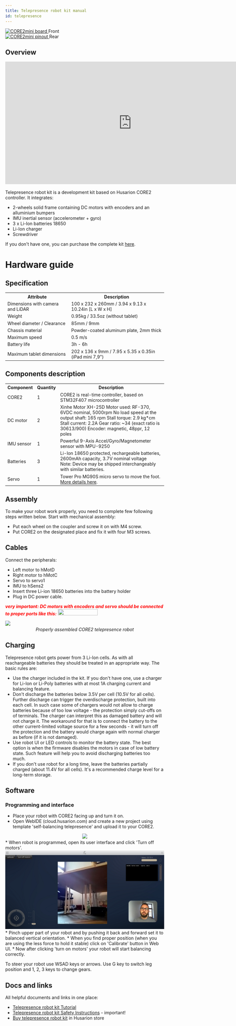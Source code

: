 ```yaml
---
title: Telepresence robot kit manual
id: telepresence
---
```


<div class="clearfix">
<div class="img-container">
    <a href="/img/telepresence_robot_kit/ralph_alu_izo_hd.jpg" data-fancybox="gallery" data-caption="CORE2mini board">
    <img src="/img/telepresence_robot_kit/ralph_alu_izo_hd.jpg" alt="CORE2mini board" class="hover-shadow"/>
    </a>
    <span>Front</span>
</div>
<div class="img-container">
    <a href="/img/telepresence_robot_kit/ralph_alu_right_hd.jpg" data-fancybox="gallery" data-caption="CORE2mini pinout">
    <img src="/img/telepresence_robot_kit/ralph_alu_right_hd.jpg" alt="CORE2mini pinout" class="hover-shadow"/>
    </a>
    <span>Rear</span>
</div> 
</div>

## Overview ##

<div align="center">
<iframe width="800" height="388" src="https://www.youtube.com/embed/JkIj5ssHpKw" frameborder="0" gesture="media" allowfullscreen></iframe>
</div>

Telepresence robot kit is a development kit based on Husarion CORE2 controller. It integrates:

- 2-wheels solid frame containing DC motors with encoders and an alluminium bumpers
- IMU inertial sensor (accelerometer + gyro)
- 3 x Li-Ion batteries 18650
- Li-Ion charger 
- Screwdriver

If you don't have one, you can purchase the complete kit <a href="https://store.husarion.com/">here</a>.


# Hardware guide #

## Specification ##

<table class="text_table">
    <tr>
       <th>Attribute</th>
       <th>Description</th>
    </tr>
    <tr>
        <td>Dimensions with camera and LiDAR</td>
        <td>100 x 232 x 260mm / 3.94 x 9.13 x 10.24in [L x W x H]</td>
    </tr>
    <tr>
        <td>Weight</td>
        <td>0.95kg / 33.5oz (without tablet)</td>
    </tr>
    <tr>
        <td>Wheel diameter / Clearance</td>
        <td>85mm / 9mm</td>
    </tr>
    <tr>
        <td>Chassis material</td>
        <td>Powder-coated aluminum plate, 2mm thick</td>
    </tr>
    <tr>
        <td>Maximum speed</td>
        <td>0.5 m/s</td>
    </tr>
    <tr>
        <td>Battery life</td>
        <td>3h - 6h</td>
    </tr>
    <tr>
        <td>Maximum tablet dimensions</td>
        <td>202 x 136 x 9mm / 7.95 x 5.35 x 0.35in (iPad mini 7,9")</td>
    </tr>
</table>

## Components description ##

<table class="text_table">
    <tr>
       <th>Component</th>
       <th>Quantity</th>
       <th>Description</th>
    </tr>
    <tr>
        <td>CORE2</td>
        <td>1</td>
        <td>CORE2 is real-time controller, based on STM32F407 microcontroller</td>
    </tr>
    <tr>
        <td>DC motor</td>
        <td>2</td>
        <td>Xinhe Motor XH-25D
		Motor used: RF-370, 6VDC nominal, 5000rpm
		No load speed at the output shaft: 165 rpm
		Stall torque: 2.9 kg*cm
		Stall current: 2.2A
		Gear ratio: ~34 (exact ratio is 30613/900)
		Encoder: magnetic, 48ppr, 12 poles</td>
    </tr>
    <tr>
        <td>IMU sensor</td>
        <td>1</td>
        <td>Powerful 9-Axis Accel/Gyro/Magnetometer sensor with MPU-9250</td>
    </tr>
    <tr>
        <td>Batteries</td>
        <td>3</td>
        <td>Li-Ion 18650 protected, rechargeable batteries, 2600mAh capacity, 3.7V nominal voltage <br />
		Note: Device may be shipped interchangeably with similar batteries.</td>
    </tr>
    <tr>
        <td>Servo</td>
        <td>1</td>
        <td>Tower Pro MG90S micro servo to move the foot. <a href="http://www.towerpro.com.tw/product/mg90s-3/">More details here</a>.</td>
    </tr>	
</table>

## Assembly ##

To make your robot work properly, you need to complete few following steps written below. Start with mechanical assembly:

*	Put each wheel on the coupler and screw it on with M4 screw.
*	Put CORE2 on the designated place and fix it with four M3 screws.

## Cables ##

Connect the peripherals:

* Left motor to hMotD
* Right motor to hMotC
* Servo to servo1
* IMU to hSens2
* Insert three Li-ion 18650 batteries into the battery holder
* Plug in DC power cable.

***<font color="red">very important: DC motors with encoders and servo should be connected to proper ports like this:</font>***
<a data-fancybox href="/img/howToStart/cables_ralph.png"  data-caption="CORE2mini board">
    <img src="/img/howToStart/cables_ralph.png" height="50%" width="50%" />
</a>

<a data-fancybox href="/img/telepresence_robot_kit/ralph_alu_back_hd.jpg"  data-caption="CORE2mini board">
    <img src="/img/telepresence_robot_kit/ralph_alu_back_hd.jpg" />
</a>
<div style="text-align: center"><i>Properly assembled CORE2 telepresence robot</i></div>

## Charging ##

Telepresence robot gets power from 3 Li-Ion cells. As with all reachargeable batteries they should be treated in an appropriate way. The basic rules are:
* Use the charger included in the kit. If you don't have one, use a charger for Li-Ion or Li-Poly batteries with at most 1A charging current and balancing feature.
* Don't discharge the batteries below 3.5V per cell (10.5V for all cells). Further discharge can trigger the overdischarge protection, built into each cell. In such case some of chargers would not allow to charge batteries because of too low voltage - the protection simply cut-offs on of terminals. The charger can interpret this as damaged battery and will not charge it. The workaround for that is to connect the battery to the other current-limited voltage source for a few seconds - it will turn off the protection and the battery would charge again with normal charger as before (if it is not damaged).
* Use robot UI or LED controls to monitor the battery state. The best option is when the firmware disables the motors in case of low battery state. Such feature will help you to avoid discharging batteries too much.
* If you don't use robot for a long time, leave the batteries partially charged (about 11.4V for all cells). It's a recommended charge level for a long-term storage.

## Software ##

### Programming and interface ###

* Place your robot with CORE2 facing up and turn it on.
* Open WebIDE (cloud.husarion.com) and create a new project using template 'self-balancing telepresence' and upload it to your CORE2.

<div><center><img src="https://raw.githubusercontent.com/husarion/static_docs/master/src//assets/img/howToStart/create_new_project_ralph.png"
/></center></div>
* When robot is programmed, open its user interface and click 'Turn off motors'.
<div><center><img src="https://raw.githubusercontent.com/husarion/static_docs/master/src/assets/img/telepresence_robot_kit/interface.jpg"
/></center></div>
* Pinch upper part of your robot and by pushing it back and forward set it to balanced vertical orientation.
* When you find proper position (when you are using the less force to hold it stable) click on 'Calibrate' button in Web UI.
* Now after clicking 'turn on motors' your robot will start balancing correctly.


To steer your robot use WSAD keys or arrows. Use G key to switch leg position and 1, 2, 3 keys to change gears.

## Docs and links ##
All helpful documents and links in one place:

* [Telepresence robot kit Tutorial](/tutorials/howtostart/telepresence-robot-kit---quick-start/ "Telepresence robot kit Tutorial")
* [Telepresence robot kit Safety Instructions](https://files.husarion.com/docs2/CORE2_telepresence_safety_instructions_1.0.pdf "Telepresence robot kit Safety Instructions") - important!
* [Buy telepresence robot kit](https://store.husarion.com/products/telepresence-robot-kit) in Husarion store








